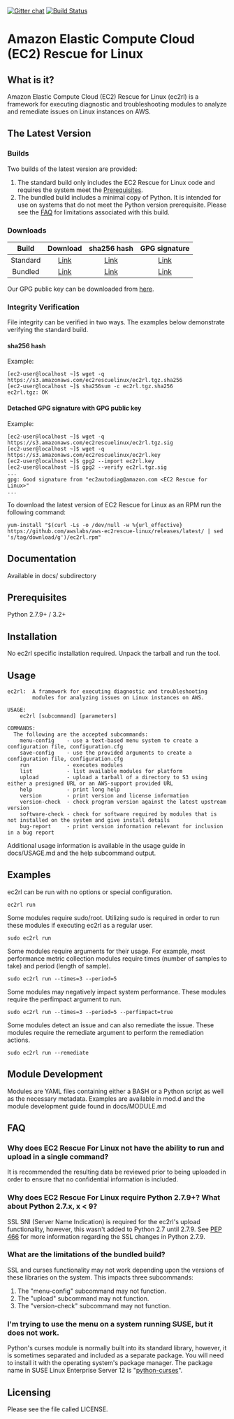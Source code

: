 [![Gitter chat](https://badges.gitter.im/gitterHQ/gitter.png)](https://gitter.im/aws-ec2rescue-linux/Lobby) [![Build Status](https://travis-ci.org/awslabs/aws-ec2rescue-linux.svg?branch=develop)](https://travis-ci.org/awslabs/aws-ec2rescue-linux)
# Amazon Elastic Compute Cloud (EC2) Rescue for Linux

## What is it?
Amazon Elastic Compute Cloud (EC2) Rescue for Linux (ec2rl) is a framework for executing diagnostic and
troubleshooting modules to analyze and remediate issues on Linux instances on AWS.

## The Latest Version
### Builds
Two builds of the latest version are provided:
1. The standard build only includes the EC2 Rescue for Linux code and requires the system meet the [Prerequisites](#prerequisites).
2. The bundled build includes a minimal copy of Python. It is intended for use on systems that do not meet the Python version prerequisite. Please see the [FAQ](#what-are-the-limitations-of-the-bundled-build) for limitations associated with this build.
### Downloads
| Build | Download | sha256 hash | GPG signature |
|:---:|:---:|:---:|:---:|
| Standard | [Link](https://s3.amazonaws.com/ec2rescuelinux/ec2rl.tgz) | [Link](https://s3.amazonaws.com/ec2rescuelinux/ec2rl.tgz.sha256) | [Link](https://s3.amazonaws.com/ec2rescuelinux/ec2rl.tgz.sig) |
| Bundled | [Link](https://s3.amazonaws.com/ec2rescuelinux/ec2rl-bundled.tgz) | [Link](https://s3.amazonaws.com/ec2rescuelinux/ec2rl-bundled.tgz.sha256) | [Link](https://s3.amazonaws.com/ec2rescuelinux/ec2rl-bundled.tgz.sig) |

Our GPG public key can be downloaded from [here](https://s3.amazonaws.com/ec2rescuelinux/ec2rl.key).

### Integrity Verification
File integrity can be verified in two ways. The examples below demonstrate verifying the standard build.

#### sha256 hash
Example:
```commandline
[ec2-user@localhost ~]$ wget -q https://s3.amazonaws.com/ec2rescuelinux/ec2rl.tgz.sha256
[ec2-user@localhost ~]$ sha256sum -c ec2rl.tgz.sha256
ec2rl.tgz: OK
```

#### Detached GPG signature with GPG public key
Example:
```commandline
[ec2-user@localhost ~]$ wget -q https://s3.amazonaws.com/ec2rescuelinux/ec2rl.tgz.sig
[ec2-user@localhost ~]$ wget -q https://s3.amazonaws.com/ec2rescuelinux/ec2rl.key
[ec2-user@localhost ~]$ gpg2 --import ec2rl.key
[ec2-user@localhost ~]$ gpg2 --verify ec2rl.tgz.sig
...
gpg: Good signature from "ec2autodiag@amazon.com <EC2 Rescue for Linux>"
...
```

To download the latest version of EC2 Rescue for Linux as an RPM run the following command:
```
yum-install "$(curl -Ls -o /dev/null -w %{url_effective} https://github.com/awslabs/aws-ec2rescue-linux/releases/latest/ | sed 's/tag/download/g')/ec2rl.rpm"
```

## Documentation
Available in docs/ subdirectory

## Prerequisites
Python 2.7.9+ / 3.2+

## Installation
No ec2rl specific installation required. Unpack the tarball and run the tool.

## Usage
```
ec2rl:  A framework for executing diagnostic and troubleshooting
        modules for analyzing issues on Linux instances on AWS.

USAGE:
    ec2rl [subcommand] [parameters]

COMMANDS:
  The following are the accepted subcommands:
    menu-config    - use a text-based menu system to create a configuration file, configuration.cfg
    save-config    - use the provided arguments to create a configuration file, configuration.cfg
    run            - executes modules
    list           - list available modules for platform
    upload         - upload a tarball of a directory to S3 using either a presigned URL or an AWS-support provided URL
    help           - print long help
    version        - print version and license information
    version-check  - check program version against the latest upstream version
    software-check - check for software required by modules that is not installed on the system and give install details
    bug-report     - print version information relevant for inclusion in a bug report
```

Additional usage information is available in the usage guide in docs/USAGE.md and the help subcommand output.

## Examples

ec2rl can be run with no options or special configuration.
```commandline
ec2rl run
```

Some modules require sudo/root. Utilizing sudo is required in order to run these modules if executing ec2rl as a regular user.
```commandline
sudo ec2rl run
```

Some modules require arguments for their usage. For example, most performance metric collection modules require times (number of samples to take) and period (length of sample).

```commandline
sudo ec2rl run --times=3 --period=5
```

Some modules may negatively impact system performance. These modules require the perfimpact argument to run.

```commandline
sudo ec2rl run --times=3 --period=5 --perfimpact=true
```

Some modules detect an issue and can also remediate the issue. These modules require the remediate argument to perform the remediation actions.

```commandline
sudo ec2rl run --remediate
```

## Module Development
Modules are YAML files containing either a BASH or a Python script as well as the necessary metadata. Examples are available in mod.d and the module development guide found in docs/MODULE.md

## FAQ
### Why does EC2 Rescue For Linux not have the ability to run and upload in a single command?
It is recommended the resulting data be reviewed prior to being uploaded in order to ensure that no confidential information is included.

### Why does EC2 Rescue For Linux require Python 2.7.9+? What about Python 2.7.x, x < 9?
SSL SNI (Server Name Indication) is required for the ec2rl's upload functionality, however, this wasn't added to Python 2.7 until 2.7.9. See [PEP 466](https://www.python.org/dev/peps/pep-0466/) for more information regarding the SSL changes in Python 2.7.9.

### What are the limitations of the bundled build?
SSL and curses functionality may not work depending upon the versions of these libraries on the system. This impacts three subcommands:
1. The "menu-config" subcommand may not function.
2. The "upload" subcommand may not function.
3. The "version-check" subcommand may not function.

### I'm trying to use the menu on a system running SUSE, but it does not work.
Python's curses module is normally built into its standard library, however, it is sometimes separated and included as a separate package. You will need to install it with the operating system's package manager. The package name in SUSE Linux Enterprise Server 12 is "[python-curses](https://www.suse.com/LinuxPackages/packageRouter.jsp?product=server&version=12&service_pack=&architecture=x86_64&package_name=python-curses)".

## Licensing
Please see the file called LICENSE.
